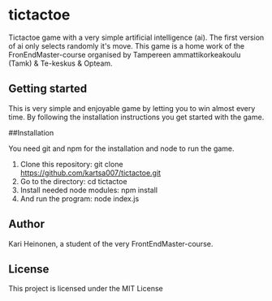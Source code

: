 # tictactoe

Tictactoe game with a very simple artificial intelligence (ai).
The first version of ai only selects randomly it's move.
This game is a
home work of the FronEndMaster-course organised by
Tampereen ammattikorkeakoulu (Tamk) & Te-keskus & Opteam.

## Getting started

This is very simple and enjoyable game by letting you to win
almost every time. By following the installation instructions
you get started with the game.

##Installation

You need git and npm for the installation and node to run the game.

1. Clone this repository: git clone https://github.com/kartsa007/tictactoe.git
2. Go to the directory: cd tictactoe
3. Install needed node modules: npm install
4. And run the program: node index.js

## Author

Kari Heinonen, a student of the very FrontEndMaster-course.

## License

This project is licensed under the MIT License

